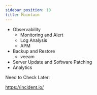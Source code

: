 ```yaml
---
sidebar_position: 10
title: Maintain
---
```


- Observability
  - Monitoring and Alert
  - Log Analysis
  - APM
- Backup and Restore
  - veeam
- Server Update and Software Patching
- Analytics


Need to Check Later: 

https://incident.io/

